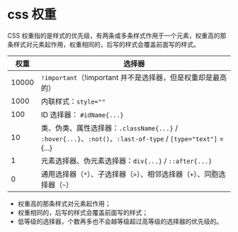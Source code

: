 # css 权重

CSS 权重指的是样式的优先级，有两条或多条样式作用于一个元素，权重高的那条样式对元素起作用，权重相同的，后写的样式会覆盖前面写的样式。

| 权重  | 选择器                                                                           |
| ----- | -------------------------------------------------------------------------------- |
| 10000 | `!important`（!important 并不是选择器，但是权重却是最高的）                      |
| 1000  | 内联样式：`style=""`                                                             |
| 100   | ID 选择器： `#idName{...}`                                                       |
| 10    | 类、伪类、属性选择器：`.className{...}` / `:hover{...}`、`:not()`、`:last-of-type` / `[type="text"]` ={...} |
| 1     | 元素选择器、伪元素选择器：`div{...}` / `::after{...}`                                   |
| 0     | 通用选择器（`*`）、子选择器（`>`）、相邻选择器（`+`）、同胞选择器（`~`）         |

- 权重高的那条样式对元素起作用；
- 权重相同的，后写的样式会覆盖前面写的样式；
- 低等级的选择器，个数再多也不会越等级超过高等级的选择器的优先级的。
